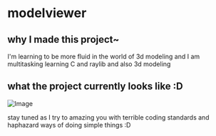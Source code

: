 # modelviewer
## why I made this project~

I'm learning to be more fluid in the world of 3d modeling and I am multitasking learning C and raylib and also 3d modeling

## what the project currently looks like :D 

![Image](https://media.discordapp.net/attachments/662858208158810143/1292157455442382928/image.png?ex=6702b6e8&is=67016568&hm=f30cb13b475c118bcde4ba9a2e6331de581439a4a5410c6a972042d509f81cfa&=&format=webp&quality=lossless)

stay tuned as I try to amazing you with terrible coding standards and haphazard ways of doing simple things :D
